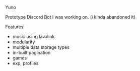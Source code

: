 Yuno

Prototype Discord Bot I was working on.
(i kinda abandoned it)

Features:
- music using lavalink
- modularity
- multiple data storage types
- in-built pagination
- games
- exp, profiles
